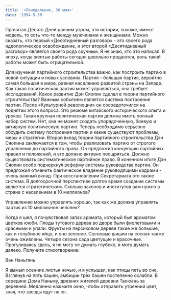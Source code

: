 ```yaml
---
title: '«Понедельник, 30 мая»'
date: '1994-5-30'
---
```


Прочитав Десять Дней ранним утром, эти истории, похоже, имеют модель, то есть что-то между мужчинами и женщинами. Можно сказать, что первый «Десятидневный разговор» - это своего рода идеологическое освобождение, и этот второй «Десятидневный разговор» является своего рода скучным. Я не знаю, кто это написал. В эпоху, когда желтые работы сегодня довольно продаются, роль такой работы может быть отрицательной.

Для изучения партийного строительства важно, как построить партию в новой ситуации и новых условиях. Партия - большая партия, вероятно самая большая в мире, равная населению развитой страны на Западе. Как такая политическая партия может управляться, она требует исследований. Какое развитие Дэн Сяопин сделал в теории партийного строительства? Важным событием является система построения партии. После «Культурной революции» он сосредоточился на поднятии этого вопроса. Это резюме китайского исторического опыта и уроков. Такая крупная политическая партия должна иметь полный набор систем. Нет, она не может создать упорядоченную, боевую и активную политическую партию. Теперь необходимо серьезно обсудить систему построения партии и какие существуют проблемы, меры и стратегии. Второй вклад теории партийного строительства Дэн Сяопина заключается в том, чтобы реализовать партию от строгого управления до партийного права. Он предложил концепцию партийных правил и положений, и это должно активно поощряться. Должно существовать систематическое партийное право. В конечном итоге Дэн Сяопин особо подчеркнул реформу системы руководства партии. Он предложил отменить фактическое владение руководящими кадрами - очень важный вклад. При восстановлении Секретариата это также система. В долгосрочной перспективе долгое время создание системы является стратегическим. Сколько законов и институтов вам нужно в стране с населением в 10 миллионов?

Управлению можно управлять хорошо, так как же должна управлять партия из 10 миллионов человек?

Когда я шел, я почувствовал запах аромата, который был ароматом цветков ююби. Плоды тутового дерева во дворе были фиолетовыми и красными и упали. Фрукты на персиковом дереве такие же большие, как и голубиное яйцо, и оно зеленое. Сосновые шишки на соснах также очень оживлены. Четыре сезона сада цветущие и красочные. Прогуливаясь здесь, я не могу не думать глубоко, я могу думать далеко. Получите стихотворение:

Ван Наньтянь

Я вымыл осенние листья ночью, и я услышал, как птицы петь во сне. Взглянув на пять башен, амбиции трех башен постепенно ослабли. В середине Дома Наньму, древних жителей деревни Таоюань за деревней. Медленно нажмите окно, чтобы отправить утренний цвет, зная, что звезды идут на юг.

